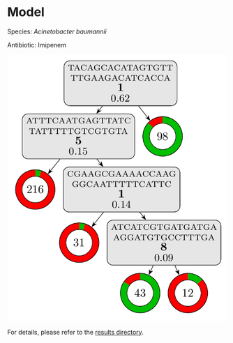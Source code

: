 
# Model

Species: *Acinetobacter baumannii*

Antibiotic: Imipenem

<a href="./model.pdf"><img src="./model.png" /></a>

For details, please refer to the [results directory](../../../../../results/cart_b/acinetobacter%20baumannii/imipenem/repeat_10/).

